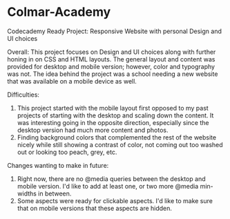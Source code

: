 # Colmar-Academy
Codecademy Ready Project: Responsive Website with personal Design and UI choices

Overall:
This project focuses on Design and UI choices along with further honing in on CSS and HTML layouts. 
The general layout and content was provided for desktop and mobile version; however, color and typography was not. The idea behind the project was a school needing a new website that was available on a mobile device as well.



Difficulties:
1. This project started with the mobile layout first opposed to my past projects of starting with the desktop and scaling down the content. It was interesting going in the opposite direction, especially since the desktop version had much more content and photos.
2. Finding background colors that complemented the rest of the website nicely while still showing a contrast of color, not coming out too washed out or looking too peach, grey, etc.



Changes wanting to make in future:
1. Right now, there are no @media queries between the desktop and mobile version. I'd like to add at least one, or two more @media min-widths in between.
2. Some aspects were ready for clickable aspects. I'd like to make sure that on mobile versions that these aspects are hidden.


